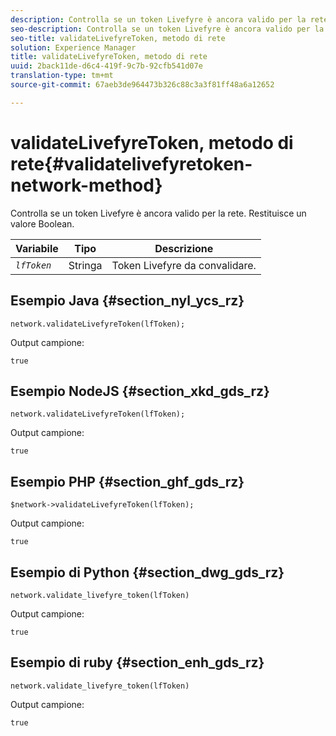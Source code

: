 ```yaml
---
description: Controlla se un token Livefyre è ancora valido per la rete. Restituisce un valore Boolean.
seo-description: Controlla se un token Livefyre è ancora valido per la rete. Restituisce un valore Boolean.
seo-title: validateLivefyreToken, metodo di rete
solution: Experience Manager
title: validateLivefyreToken, metodo di rete
uuid: 2back11de-d6c4-419f-9c7b-92cfb541d07e
translation-type: tm+mt
source-git-commit: 67aeb3de964473b326c88c3a3f81ff48a6a12652

---
```



# validateLivefyreToken, metodo di rete{#validatelivefyretoken-network-method}

Controlla se un token Livefyre è ancora valido per la rete. Restituisce un valore Boolean.

| Variabile | Tipo | Descrizione |
|---|---|---|
| *`lfToken`* | Stringa | Token Livefyre da convalidare. |

## Esempio Java {#section_nyl_ycs_rz}

```
network.validateLivefyreToken(lfToken); 
```

Output campione:

```
true 
```

## Esempio NodeJS {#section_xkd_gds_rz}

```
network.validateLivefyreToken(lfToken); 
```

Output campione:

```
true 
```

## Esempio PHP {#section_ghf_gds_rz}

```
$network->validateLivefyreToken(lfToken); 
```

Output campione:

```
true 
```

## Esempio di Python {#section_dwg_gds_rz}

```
network.validate_livefyre_token(lfToken) 
```

Output campione:

```
true 
```

## Esempio di ruby {#section_enh_gds_rz}

```
network.validate_livefyre_token(lfToken) 
```

Output campione:

```
true 
```

